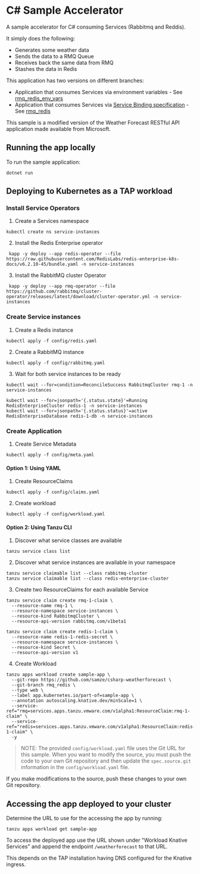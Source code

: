 # C# Sample Accelerator

A sample accelerator for C# consuming Services (Rabbitmq and Reddis).

It simply does the following:
* Generates some weather data
* Sends the data to a RMQ Queue
* Receives back the same data from RMQ
* Stashes the data in Redis

This application has two versions on different branches:
- Application that consumes Services via environment variables - See [rmq_redis_env_vars](https://github.com/Samze/csharp-weatherforecast/tree/rmq_redis_env_vars)
- Application that consumes Services via [Service Binding specification](https://github.com/servicebinding/spec) - See [rmq_redis](https://github.com/Samze/csharp-weatherforecast/tree/rmq_redis)

This sample is a modified version of the Weather Forecast RESTful API application made available from Microsoft.

## Running the app locally

To run the sample application:

```console
dotnet run
```

## Deploying to Kubernetes as a TAP workload

### Install Service Operators
1. Create a Services namespace
```console
kubectl create ns service-instances
```

2. Install the Redis Enterprise operator
```console
 kapp -y deploy --app redis-operator --file https://raw.githubusercontent.com/RedisLabs/redis-enterprise-k8s-docs/v6.2.10-45/bundle.yaml -n service-instances
```

3. Install the RabbitMQ cluster Operator
```console
 kapp -y deploy --app rmq-operator --file https://github.com/rabbitmq/cluster-operator/releases/latest/download/cluster-operator.yml -n service-instances
 ```

### Create Service instances

1. Create a Redis instance
```console
kubectl apply -f config/redis.yaml
 ```

2. Create a RabbitMQ instance
```console
kubectl apply -f config/rabbitmq.yaml
```

3. Wait for both service instances to be ready
```console
kubectl wait --for=condition=ReconcileSuccess RabbitmqCluster rmq-1 -n service-instances

kubectl wait --for=jsonpath='{.status.state}'=Running RedisEnterpriseCluster redis-1 -n service-instances
kubectl wait --for=jsonpath='{.status.status}'=active RedisEnterpriseDatabase redis-1-db -n service-instances
```

### Create Application

1. Create Service Metadata
```console
kubectl apply -f config/meta.yaml
```

#### Option 1: Using YAML
1. Create ResourceClaims
```console
kubectl apply -f config/claims.yaml
```

2. Create workload
```console
kubectl apply -f config/workload.yaml
```

#### Option 2: Using Tanzu CLI
1. Discover what service classes are available
```console
tanzu service class list
```

2. Discover what service instances are available in your namespace
```console
tanzu service claimable list --class rabbitmq-cluster
tanzu service claimable list --class redis-enterprise-cluster
```

3. Create two ResourceClaims for each available Service
```console
tanzu service claim create rmq-1-claim \
  --resource-name rmq-1 \
  --resource-namespace service-instances \
  --resource-kind RabbitmqCluster \
  --resource-api-version rabbitmq.com/v1beta1
```

```console
tanzu service claim create redis-1-claim \
  --resource-name redis-1-redis-secret \
  --resource-namespace service-instances \
  --resource-kind Secret \
  --resource-api-version v1
```

4. Create Workload
```console
tanzu apps workload create sample-app \
  --git-repo https://github.com/samze/csharp-weatherforecast \
  --git-branch rmq_redis \
  --type web \
  --label app.kubernetes.io/part-of=sample-app \
  --annotation autoscaling.knative.dev/minScale=1 \
  --service-ref="rmq=services.apps.tanzu.vmware.com/v1alpha1:ResourceClaim:rmq-1-claim" \
  --service-ref="redis=services.apps.tanzu.vmware.com/v1alpha1:ResourceClaim:redis-1-claim" \
  -y
```

> NOTE: The provided `config/workload.yaml` file uses the Git URL for this sample. When you want to modify the source, you must push the code to your own Git repository and then update the `spec.source.git` information in the `config/workload.yaml` file.

If you make modifications to the source, push these changes to your own Git repository.

## Accessing the app deployed to your cluster

Determine the URL to use for the accessing the app by running:

```
tanzu apps workload get sample-app
```

To access the deployed app use the URL shown under "Workload Knative Services" and append the endpoint `/weatherforecast` to that URL.

This depends on the TAP installation having DNS configured for the Knative ingress.

